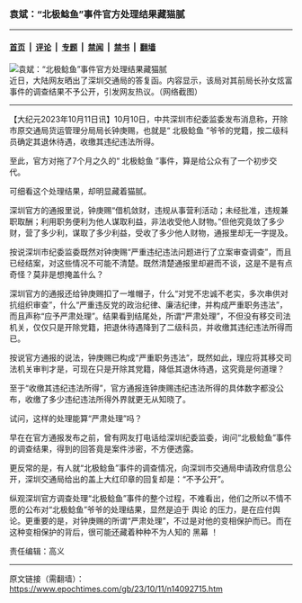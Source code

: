 ### 袁斌：“北极鲶鱼”事件官方处理结果藏猫腻

---

#### [首页](../../../..?n14092715) &nbsp;|&nbsp; [评论](../../../../../epoch-comment?n14092715) &nbsp;|&nbsp; [专题](../../../../../epoch-special?n14092715) &nbsp;|&nbsp; [禁闻](../../../../../epoch-news?n14092715) &nbsp;|&nbsp; [禁书](../../../../../books?n14092715) &nbsp;|&nbsp; [翻墙](https://github.com/gfw-breaker/nogfw/blob/master/README.md?n14092715)


<div><img alt="袁斌：“北极鲶鱼”事件官方处理结果藏猫腻" class="attachment-djy_600_400 size-djy_600_400 wp-post-image" src="https://i.epochtimes.com/assets/uploads/2023/10/id14092730-Collage-Maker-13-Sep-2023-06-53-PM-.jpeg"/>
<div class="caption">
 近日，大陆网友晒出了深圳交通局的答复函。内容显示，该局对其前局长孙女炫富事件的调查结果不予公开，引发网友热议。（网络截图）
</div></div><hr/><div class="post_content" id="artbody" itemprop="articleBody">
 <!-- article content begin -->
 <p>
  【大纪元2023年10月11日讯】10月10日，中共深圳市纪委监委发布消息称，开除市原交通局货运管理分局局长钟庚赐，也就是“
  <ok href="https://www.epochtimes.com/gb/tag/%E5%8C%97%E6%9E%81%E9%B2%B6%E9%B1%BC.html">
   北极鲶鱼
  </ok>
  ”爷爷的党籍，按二级科员确定其退休待遇，收缴其违纪违法所得。
 </p>
 <p>
  至此，官方对拖了7个月之久的“
  <ok href="https://www.epochtimes.com/gb/tag/%E5%8C%97%E6%9E%81%E9%B2%B6%E9%B1%BC.html">
   北极鲶鱼
  </ok>
  ”事件，算是给公众有了一个初步交代。
 </p>
 <p>
  可细看这个处理结果，却明显藏着猫腻。
 </p>
 <p>
  深圳官方的通报里说，钟庚赐“借机敛财，违规从事营利活动；未经批准，违规兼职取酬；利用职务便利为他人谋取利益，非法收受他人财物。”但他究竟敛了多少财，营了多少利，谋取了多少利益，受收了多少他人财物，通报里却无一字提及。
 </p>
 <p>
  按说深圳市纪委监委既然对钟庚赐“严重违纪违法问题进行了立案审查调查”，而且已经结案，对这些情况不可能不清楚。既然清楚通报里却避而不谈，这是不是有点奇怪？莫非是想掩盖什么？
 </p>
 <p>
  深圳官方的通报还给钟庚赐扣了一堆帽子，什么“对党不忠诚不老实，多次串供对抗组织审查”，什么“严重违反党的政治纪律、廉洁纪律，并构成严重职务违法”，而且声称“应予严肃处理”。结果看到结尾处，所谓“严肃处理”，不但没有移交司法机关，仅仅只是开除党籍，把退休待遇降到了二级科员，并收缴其违纪违法所得而已。
 </p>
 <p>
  按说官方通报的说法，钟庚赐已构成“严重职务违法”，既然如此，理应将其移交司法机关审判才是，可现在只是开除其党籍，降低其退休待遇，这究竟是何道理？
 </p>
 <p>
  至于“收缴其违纪违法所得”，官方通报连钟庚赐违纪违法所得的具体数字都没公布，收缴了多少违纪违法所得外界就更无从知晓了。
 </p>
 <p>
  试问，这样的处理能算“严肃处理”吗？
 </p>
 <p>
  早在在官方通报发布之前，曾有网友打电话给深圳纪委监委，询问“北极鲶鱼”事件的调查结果，得到的回答竟是案件涉密，不方便透露。
 </p>
 <p>
  更反常的是，有人就“北极鲶鱼”事件的调查情况，向深圳市交通局申请政府信息公开，深圳交通局给出的盖上大红印章的回复却是：“不予公开”。
 </p>
 <p>
  纵观深圳官方调查处理“北极鲶鱼”事件的整个过程，不难看出，他们之所以不情不愿的公布对“北极鲶鱼”爷爷的处理结果，显然是迫于
  <ok href="https://www.epochtimes.com/gb/tag/%E8%88%86%E8%AE%BA.html">
   舆论
  </ok>
  的压力，是在应付舆论。更重要的是，对钟庚赐的所谓“严肃处理”，不过是对他的变相保护而已。而在这种变相保护的背后，很可能还藏着种种不为人知的
  <ok href="https://www.epochtimes.com/gb/tag/%E9%BB%91%E5%B9%95.html">
   黑幕
  </ok>
  ！
 </p>
 <p>
  责任编辑：高义
 </p>
 <!-- article content end -->
 <div id="below_article_ad">
 </div>
</div>


---

原文链接（需翻墙）：https://www.epochtimes.com/gb/23/10/11/n14092715.htm